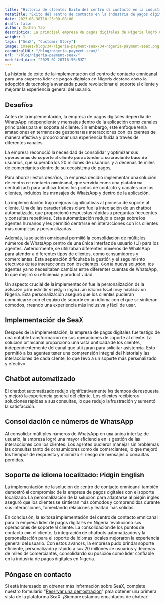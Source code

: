 ```yaml
---
title: "Historia de cliente: Éxito del centro de contacto en la industria de pagos digitales de Nigeria"
metatitle: "Éxito del centro de contacto en la industria de pagos digitales de Nigeria"
date: 2023-06-30T10:25:00-08:00
draft: false
author: Xuchen Yao
description: La principal empresa de pagos digitales de Nigeria logró un soporte al cliente revolucionario con un centro de contacto omnicanal, que integra chatbots y soporte personalizado en Pidgin English, beneficiando a millones de usuarios y comerciantes.
weight: 1
tags: ["SeaX", "Customer Story"]
image: images/blog/34-nigeria-payment-seax/34-nigeria-payment-seax.png
canonicalURL: "/blog/nigeria-payment-seax/"
url: "/blog/nigeria-payment-seax/"
modified_date: "2025-07-28T16:56:53Z"
---
```


La historia de éxito de la implementación del centro de contacto omnicanal para una empresa líder de pagos digitales en Nigeria destaca cómo la adopción de tecnología avanzada puede revolucionar el soporte al cliente y mejorar la experiencia general del usuario.

## Desafíos
Antes de la implementación, la empresa de pagos digitales dependía de WhatsApp independiente y mensajes dentro de la aplicación como canales principales para el soporte al cliente. Sin embargo, este enfoque tenía limitaciones en términos de gestionar las interacciones con los clientes de manera efectiva y proporcionar una experiencia fluida a través de diferentes canales.

La empresa reconoció la necesidad de consolidar y optimizar sus operaciones de soporte al cliente para atender a su creciente base de usuarios, que superaba los 20 millones de usuarios, y a decenas de miles de comerciantes dentro de su ecosistema de pagos.

Para abordar estos desafíos, la empresa decidió implementar una solución de centro de contacto omnicanal, que serviría como una plataforma centralizada para unificar todos los puntos de contacto y canales con los clientes, incluidos los mensajes de WhatsApp y dentro de la aplicación.

La implementación trajo mejoras significativas al proceso de soporte al cliente. Una de las características clave fue la integración de un chatbot automatizado, que proporcionó respuestas rápidas a preguntas frecuentes y consultas repetitivas. Esta automatización redujo la carga sobre los agentes humanos y les permitió centrarse en interacciones con los clientes más complejas y personalizadas.

Además, la solución omnicanal permitió la consolidación de múltiples números de WhatsApp dentro de una única interfaz de usuario (UI) para los agentes. Anteriormente, se utilizaban diferentes números de WhatsApp para atender a diferentes tipos de clientes, como consumidores y comerciantes. Esta separación dificultaba la gestión y el seguimiento efectivos de las interacciones con los clientes. Con la nueva solución, los agentes ya no necesitaban cambiar entre diferentes cuentas de WhatsApp, lo que mejoró su eficiencia y productividad.

Un aspecto crucial de la implementación fue la personalización de la solución para admitir el pidgin inglés, un idioma local muy hablado en Nigeria. Esta personalización aseguró que los clientes pudieran comunicarse con el equipo de soporte en un idioma con el que se sintieran cómodos, creando una experiencia más inclusiva y fácil de usar.

## Implementación de SeaX
Después de la implementación, la empresa de pagos digitales fue testigo de una notable transformación en sus operaciones de soporte al cliente. La solución omnicanal proporcionó una vista unificada de los clientes, independientemente del canal que utilizaran para solicitar asistencia. Esto permitió a los agentes tener una comprensión integral del historial y las interacciones de cada cliente, lo que llevó a un soporte más personalizado y efectivo.

## Chatbot automatizado
El chatbot automatizado redujo significativamente los tiempos de respuesta y mejoró la experiencia general del cliente. Los clientes recibieron soluciones rápidas a sus consultas, lo que redujo la frustración y aumentó la satisfacción.

## Consolidación de números de WhatsApp
Al consolidar múltiples números de WhatsApp en una única interfaz de usuario, la empresa logró una mayor eficiencia en la gestión de las interacciones con los clientes. Los agentes pudieron manejar sin problemas las consultas tanto de consumidores como de comerciantes, lo que mejoró los tiempos de respuesta y minimizó el riesgo de mensajes o consultas perdidas.

## Soporte de idioma localizado: Pidgin English
La implementación de la solución de centro de contacto omnicanal también demostró el compromiso de la empresa de pagos digitales con el soporte localizado. La personalización de la solución para adaptarse al pidgin inglés aseguró que los clientes se sintieran más cómodos y comprendidos durante sus interacciones, fomentando relaciones y lealtad más sólidas.

En conclusión, la exitosa implementación del centro de contacto omnicanal para la empresa líder de pagos digitales en Nigeria revolucionó sus operaciones de soporte al cliente. La consolidación de los puntos de contacto con el cliente, la integración de chatbots automatizados y la personalización para el soporte de idiomas locales mejoraron la experiencia general del usuario. Con estos avances, la empresa pudo brindar soporte eficiente, personalizado y rápido a sus 20 millones de usuarios y decenas de miles de comerciantes, consolidando su posición como líder confiable en la industria de pagos digitales en Nigeria.


## Póngase en contacto

Si está interesado en obtener más información sobre SeaX, complete nuestro formulario "[Reservar una demostración](https://meetings.hubspot.com/seasalt-ai/seasalt-meeting)" para obtener una primera vista de la plataforma SeaX. ¡Siempre estamos encantados de chatear!
